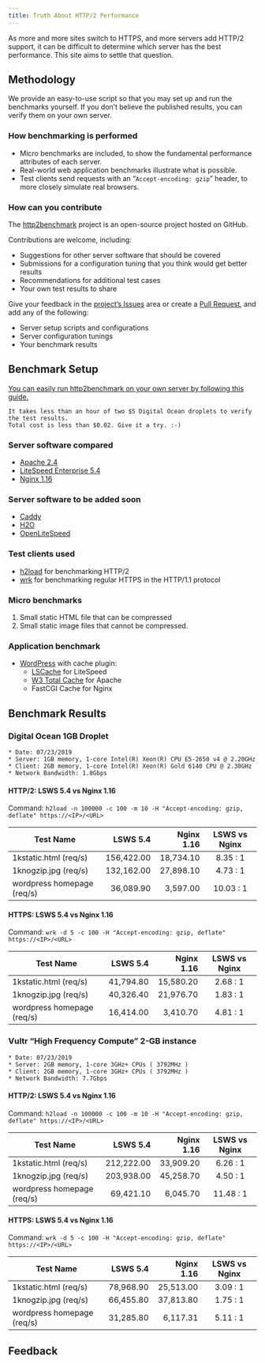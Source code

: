 ```yaml
---
title: Truth About HTTP/2 Performance
---
```


As more and more sites switch to HTTPS, and more servers add HTTP/2 support, it can be difficult to determine which server has the best performance. This site aims to settle that question.

## Methodology

We provide an easy-to-use script so that you may set up and run the benchmarks yourself. If you don’t believe the published results, you can verify them on your own server.

### How benchmarking is performed

*   Micro benchmarks are included, to show the fundamental performance attributes of each server.
*   Real-world web application benchmarks illustrate what is possible.
*   Test clients send requests with an “`Accept-encoding: gzip`” header, to more closely simulate real browsers.

### How can you contribute

The [http2benchmark](https://github.com/http2benchmark/http2benchmark) project is an open-source project hosted on GitHub. 

Contributions are welcome, including:

*   Suggestions for other server software that should be covered
*   Submissions for a configuration tuning that you think would get better results
*   Recommendations for additional test cases
*   Your own test results to share

Give your feedback in the [project’s Issues](https://github.com/http2benchmark/http2benchmark/issues) area or create a [Pull Request](https://github.com/http2benchmark/http2benchmark/pulls), and add any of the following: 

*   Server setup scripts and configurations
*   Server configuration tunings
*   Your benchmark results

## Benchmark Setup

[You can easily run http2benchmark on your own server by following this guide.](https://http2benchmark.org/guide.html)

    It takes less than an hour of two $5 Digital Ocean droplets to verify the test results.
    Total cost is less than $0.02. Give it a try. :-) 

### Server software compared

*   [Apache 2.4](http://httpd.apache.org/)
*   [LiteSpeed Enterprise 5.4](https://www.litespeedtech.com/products/litespeed-web-server)
*   [Nginx 1.16](http://nginx.org/)

### Server software to be added soon

*   [Caddy](https://caddyserver.com/)
*   [H2O](https://h2o.examp1e.net/)
*   [OpenLiteSpeed](https://openlitespeed.org/)

### Test clients used

*   [h2load](https://nghttp2.org/documentation/h2load-howto.html) for benchmarking HTTP/2
*   [wrk](https://github.com/wg/wrk) for benchmarking regular HTTPS in the HTTP/1.1 protocol

### Micro benchmarks

1. Small static HTML file that can be compressed
2. Small static image files that cannot be compressed.

### Application benchmark

*   [WordPress](https://wordpress.org/) with cache plugin: 
    *   [LSCache](https://wordpress.org/plugins/litespeed-cache/) for LiteSpeed
    *   [W3 Total Cache](https://wordpress.org/plugins/w3-total-cache/) for Apache
    *   FastCGI Cache for Nginx

## Benchmark Results

###   Digital Ocean 1GB Droplet
    * Date: 07/23/2019
    * Server: 1GB memory, 1-core Intel(R) Xeon(R) CPU E5-2650 v4 @ 2.20GHz
    * Client: 2GB memory, 1-core Intel(R) Xeon(R) Gold 6140 CPU @ 2.30GHz
    * Network Bandwidth: 1.8Gbps

#### HTTP/2: LSWS 5.4 vs Nginx 1.16  

Command: `h2load -n 100000 -c 100 -m 10 -H "Accept-encoding: gzip, deflate" https://<IP>/<URL>`

Test Name | LSWS 5.4    | Nginx 1.16 | LSWS vs Nginx
----------|------------:| ------------:|:-----:
1kstatic.html (req/s) | 156,422.00 | 18,734.10| 8.35 : 1
1knogzip.jpg (req/s) | 132,162.00 | 27,898.10| 4.73 : 1
wordpress homepage (req/s) | 36,089.90 | 3,597.00 | 10.03 : 1

#### HTTPS: LSWS 5.4 vs Nginx 1.16 

Command: `wrk -d 5 -c 100 -H "Accept-encoding: gzip, deflate" https://<IP>/<URL>`

Test Name | LSWS 5.4    | Nginx 1.16 | LSWS vs Nginx
----------|------------:| -----------:|:-----:
1kstatic.html (req/s) | 41,794.80 | 15,580.20 | 2.68 : 1
1knogzip.jpg (req/s) | 40,326.40 | 21,976.70 | 1.83 : 1
wordpress homepage (req/s) | 16,414.00 | 3,410.70 | 4.81 : 1

###   Vultr “High Frequency Compute” 2-GB instance
    * Date: 07/23/2019
    * Server: 2GB memory, 1-core 3GHz+ CPUs ( 3792MHz )
    * Client: 2GB memory, 1-core 3GHz+ CPUs ( 3792MHz )
    * Network Bandwidth: 7.7Gbps

#### HTTP/2: LSWS 5.4 vs Nginx 1.16 

Command: `h2load -n 100000 -c 100 -m 10 -H "Accept-encoding: gzip, deflate" https://<IP>/<URL>`

Test Name | LSWS 5.4    | Nginx 1.16 | LSWS vs Nginx
----------|------------:| -----------:|:-----:
1kstatic.html (req/s) | 212,222.00 | 33,909.20| 6.26 : 1
1knogzip.jpg (req/s) | 203,938.00 | 45,258.70| 4.50 : 1
wordpress homepage (req/s) | 69,421.10 | 6,045.70 | 11.48 : 1

#### HTTPS: LSWS 5.4 vs Nginx 1.16 

Command: `wrk -d 5 -c 100 -H "Accept-encoding: gzip, deflate" https://<IP>/<URL>`

Test Name | LSWS 5.4    | Nginx 1.16 | LSWS vs Nginx
----------|------------:| -----------:|:-----:
1kstatic.html (req/s) | 78,968.90 | 25,513.00 | 3.09 : 1
1knogzip.jpg (req/s) | 66,455.80 | 37,813.80 | 1.75 : 1
wordpress homepage (req/s) | 31,285.80 | 6,117.31 | 5.11 : 1

## Feedback

